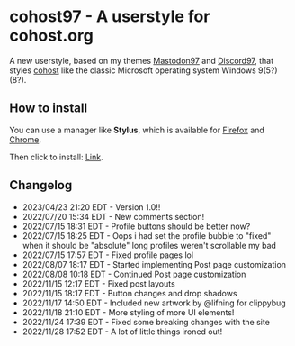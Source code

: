 # cohost97 - A userstyle for cohost.org

A new userstyle, based on my themes [Mastodon97](https://github.com/GwyndolynMarchant/Mastodon97) and [Discord97](https://github.com/GwyndolynMarchant/Discord97), that styles [cohost](https://cohost.org) like the classic Microsoft operating system Windows 9(5?)(8?).

## How to install

You can use a manager like **Stylus**, which is available for [Firefox](https://addons.mozilla.org/en-US/firefox/addon/styl-us/) and [Chrome](https://chrome.google.com/webstore/detail/stylus/clngdbkpkpeebahjckkjfobafhncgmne).

Then click to install: [Link](https://github.com/GwyndolynMarchant/cohost97/raw/main/cohost97.user.css).


## Changelog

* 2023/04/23 21:20 EDT - Version 1.0!!
* 2022/07/20 15:34 EDT - New comments section!
* 2022/07/15 18:31 EDT - Profile buttons should be better now?
* 2022/07/15 18:25 EDT - Oops i had set the profile bubble to "fixed" when it should be "absolute" long profiles weren't scrollable my bad
* 2022/07/15 17:57 EDT - Fixed profile pages lol
* 2022/08/07 18:17 EDT - Started implementing Post page customization
* 2022/08/08 10:18 EDT - Continued Post page customization
* 2022/11/15 12:17 EDT - Fixed post layouts
* 2022/11/15 18:17 EDT - Button changes and drop shadows
* 2022/11/17 14:50 EDT - Included new artwork by @lifning for clippybug
* 2022/11/18 21:10 EDT - More styling of more UI elements!
* 2022/11/24 17:39 EDT - Fixed some breaking changes with the site
* 2022/11/28 17:52 EDT - A lot of little things ironed out!